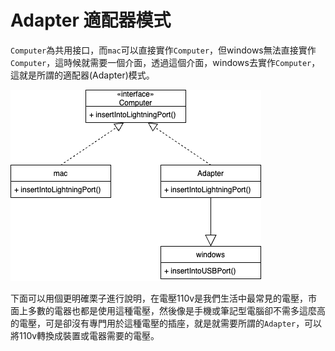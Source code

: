 # Adapter 適配器模式

`Computer`為共用接口，而`mac`可以直接實作`Computer`，但windows無法直接實作`Computer`，這時候就需要一個介面，透過這個介面，windows去實作`Computer`，這就是所謂的適配器(Adapter)模式。

![adapter](../assets/adapter.png)

下面可以用個更明確栗子進行說明，在電壓110v是我們生活中最常見的電壓，市面上多數的電器也都是使用這種電壓，然後像是手機或筆記型電腦卻不需多這麼高的電壓，可是卻沒有專門用於這種電壓的插座，就是就需要所謂的`Adapter`，可以將110v轉換成裝置或電器需要的電壓。
